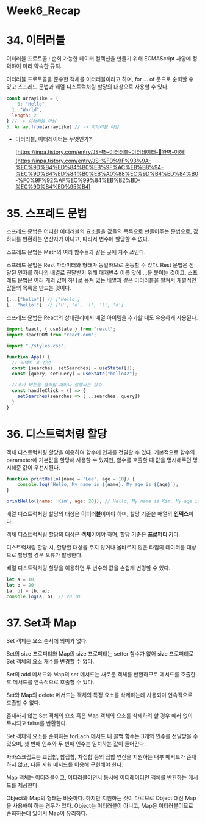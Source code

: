 # Week6_Recap

# 34. 이터러블

이터러블 프로토콜 : 순회 가능한 데이터 컬렉션을 만들기 위해 ECMAScript 사양에 정의하여 미리 약속한 규칙.

이터러블 프로토콜을 준수한 객체를 이터러블이라고 하며, for … of 문으로 순회할 수 있고 스프레드 문법과 배열 디스트럭처링 할당의 대상으로 사용할 수 있다.

```jsx
const arrayLike = {
	0: "Hello",
  1: "World",
  length: 2
} // -> 이터러블 아님
5. Array.from(arrayLike) // -> 이터러블 아님
```

- 이터러블, 이터레이터는 무엇인가?
    
    [https://inpa.tistory.com/entry/JS-📚-이터러블-이터레이터-💯완벽-이해](https://inpa.tistory.com/entry/JS-%F0%9F%93%9A-%EC%9D%B4%ED%84%B0%EB%9F%AC%EB%B8%94-%EC%9D%B4%ED%84%B0%EB%A0%88%EC%9D%B4%ED%84%B0-%F0%9F%92%AF%EC%99%84%EB%B2%BD-%EC%9D%B4%ED%95%B4)
    

# 35. 스프레드 문법

스프레드 문법은 어떠한 이터러블의 요소들을 값들의 목록으로 만들어주는 문법으로, 값 하나를 반환하는 연산자가 아니고, 따라서 변수에 할당할 수 없다.

스프레드 문법은 Math의 여러 함수들과 같은 곳에 자주 쓰인다.

스프레드 문법은 Rest 파라미터와 형태가 동일하므로 혼동할 수 있다. Rest 문법은 전달된 인자를 하나의 배열로 전달받기 위해 매개변수 이름 앞에 …을 붙이는 것이고, 스프레드 문법은 여러 개의 값이 하나로 뭉쳐 있는 배열과 같은 이터러블을 펼쳐서 개별적인 값들의 목록을 만드는 것이다.

```jsx
[...["hello"]] // ['Hello']
[..."hello!"]  // ['H', 'e', 'l', 'l', 'o']
```

스프레드 문법은 React의 상태관리에서 배열 아이템을 추가할 때도 유용하게 사용된다.

```jsx
import React, { useState } from "react";
import ReactDOM from "react-dom";

import "./styles.css";

function App() {
  // 리액트 훅 선언
  const [searches, setSearches] = useState([]);
  const [query, setQuery] = useState("hello42");

  //추가 버튼을 클릭할 때마다 실행되는 함수
  const handleClick = () => {
    setSearches(searches => [...searches, query])
  }
}
```

# 36. 디스트럭처링 할당

객체 디스트럭처링 할당을 이용하여 함수에 인자를 전달할 수 있다. 기본적으로 함수의 parameter에 기본값을 할당해 사용할 수 있지만, 함수를 호출할 때 값을 명시해주면 명시해준 값이 우선시된다.

```jsx
function printHello({name = 'Lee', age = 10}) {
	console.log(`Hello, My name is ${name}. My age is ${age}`);
}

printHello({name: 'Kim', age: 20}); // Hello, My name is Kim. My age is 20
```

배열 디스트럭처링 할당의 대상은 **이터러블**이어야 하며, 할당 기준은 배열의 **인덱스**이다.

객체 디스트럭처링 할당의 대상은 **객체**이어야 하며, 할당 기준은 **프로퍼티 키**다. 

디스트럭처링 할당 시, 할당할 대상을 주지 않거나 올바르지 않은 타입의 데이터를 대상으로 할당할 경우 오류가 발생한다. 

배열 디스트럭처링 할당을 이용하면 두 변수의 값을 손쉽게 변경할 수 있다.

```jsx
let a = 10;
let b = 20;
[a, b] = [b, a];
console.log(a, b); // 20 10
```

# 37. Set과 Map

Set 객체는 요소 순서에 의미가 없다.

Set의 size 프로퍼티와 Map의 size 프로퍼티는 setter 함수가 없어 size 프로퍼티로 Set 객체의 요소 개수를 변경할 수 없다. 

Set의 add 메서드와 Map의 set 메서드는 새로운 객체를 반환하므로 메서드를 호출한 후 메서드를 연속적으로 호출할 수 있다.

Set와 Map의 delete 메서드는 객체의 특정 요소를 삭제하는데 사용되며 연속적으로 호출할 수 없다.

존재하지 않는 Set 객체의 요소 혹은 Map 객체의 요소를 삭제하려 할 경우 에러 없이 무시되고 false를 반환한다.

Set 객체의 요소를 순회하는 forEach 메서드 내 콜백 함수는 3개의 인수를 전달받을 수 있으며, 첫 번째 인수와 두 번째 인수는 일치하는 값이 들어간다.

자바스크립트는 교집합, 합집합, 차집합 등의 집합 연산을 지원하는 내부 메서드가 존재하지 않고, 다른 지원 메서드를 이용해 구현해야 한다.

Map 객체는 이터러블이고, 이터러블이면서 동시에 이터레이터인 객체를 반환하는 메서드를 제공한다.

Object와 Map의 형태는 비슷하다. 하지만 지원하는 것이 다르므로 Object 대신 Map을 사용해야 하는 경우가 있다. Object는 이터러블이 아니고, Map은 이터러블이므로 순회하는데 있어서 Map이 유리하다.
